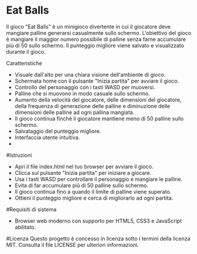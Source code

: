 # Eat Balls

Il gioco "Eat Balls" è un minigioco divertente in cui il giocatore deve mangiare palline generarsi casualmente sullo schermo. L'obiettivo del gioco è mangiare il maggior numero possibile di palline senza farne accumulare più di 50 sullo schermo. Il punteggio migliore viene salvato e visualizzato durante il gioco.

Caratteristiche
- Visuale dall'alto per una chiara visione dell'ambiente di gioco.
- Schermata home con il pulsante "Inizia partita" per avviare il gioco.
- Controllo del personaggio con i tasti WASD per muoversi.
- Palline che si muovono in modo casuale sullo schermo.
- Aumento della velocità del giocatore, delle dimensioni del giocatore, della frequenza di generazione delle palline e diminuzione delle dimensioni delle palline ad ogni pallina mangiata.
- Il gioco continua finché il giocatore mantiene meno di 50 palline sullo schermo.
- Salvataggio del punteggio migliore.
- Interfaccia utente intuitiva.
- 
#Istruzioni

- Apri il file index.html nel tuo browser per avviare il gioco.
- Clicca sul pulsante "Inizia partita" per iniziare a giocare.
- Usa i tasti WASD per controllare il personaggio e mangiare le palline.
- Evita di far accumulare più di 50 palline sullo schermo.
- Il gioco continua fino a quando il limite di palline viene superato.
- Ottieni il punteggio migliore e cerca di migliorarlo ad ogni partita.

#Requisiti di sistema

- Browser web moderno con supporto per HTML5, CSS3 e JavaScript abilitato.

#Licenza
Questo progetto è concesso in licenza sotto i termini della licenza MIT. Consulta il file LICENSE per ulteriori informazioni.
